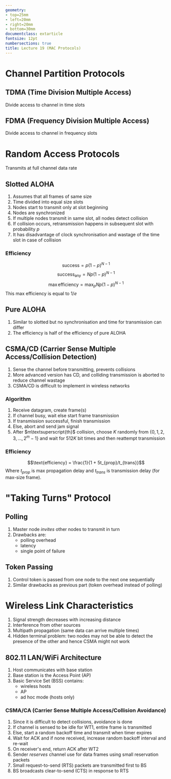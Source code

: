 ```yaml
---
geometry:
- top=25mm
- left=20mm
- right=20mm
- bottom=30mm
documentclass: extarticle
fontsize: 12pt
numbersections: true
title: Lecture 19 (MAC Protocols)
--- 
```



# Channel Partition Protocols

## TDMA (Time Division Multiple Access)
Divide access to channel in time slots

## FDMA (Frequency Division Multiple Access)
Divide access to channel in frequency slots

# Random Access Protocols
Transmits at full channel data rate

## Slotted ALOHA
1. Assumes that all frames of same size
1. Time divided into equal size slots
1. Nodes start to transmit only at slot beginning
1. Nodes are synchronized
1. If multiple nodes transmit in same slot, all nodes detect collision
1. If collision occurs, retransmission happens in subsequent slot with probability $p$
1. It has disadvantage of clock synchronisation and wastage of the time slot in case of collision

### Efficiency
$$\text{success} = p(1-p)^{N-1}$$
$$\text{success}_\text{any} = Np(1-p)^{N-1}$$
$$\max{\text{efficiency}} = \max_p Np(1-p)^{N-1}$$
This max efficiency is equal to $1/e$

## Pure ALOHA
1. Similar to slotted but no synchronisation and time for transmission can differ
1. The efficiency is half of the efficiency of pure ALOHA

## CSMA/CD (Carrier Sense Multiple Access/Collision Detection)
1. Sense the channel before transmitting, prevents collisions
1. More advanced version has CD, and colliding transmission is aborted to reduce channel wastage
1. CSMA/CD is difficult to implement in wireless networks

### Algorithm
1. Receive datagram, create frame(s)
1. If channel busy, wait else start frame transmission
1. If transmission successful, finish transmission
1. Else, abort and send jam signal
1. After $m\textsuperscript{th}$ collision, choose $K$ randomly from $\{0, 1, 2, 3, \ldots, 2^m - 1\}$ and wait for $512K$ bit times and then reattempt transmission

### Efficiency
$$\text{efficiency} = \frac{1}{1 + 5t_{prop}/t_{trans}}$$
Where $t_{prop}$ is max propagation delay and $t_{trans}$ is transmission delay (for max-size frame).

# "Taking Turns" Protocol

## Polling
1. Master node *invites* other nodes to transmit in turn
1. Drawbacks are:
    - polling overhead
    - latency
    - single point of failure

## Token Passing
1. Control token is passed from one node to the next one sequentially
1. Similar drawbacks as previous part (token overhead instead of polling)


# Wireless Link Characteristics
1. Signal strength decreases with increasing distance
1. Interference from other sources
1. Multipath propagation (same data can arrive multiple times)
1. Hidden terminal problem: two nodes may not be able to detect the presence of the other and hence CSMA might not work

## $802.11$ LAN/WiFi Architecture
1. Host communicates with base station
1. Base station is the Access Point (AP)
1. Basic Service Set (BSS) contains:
    - wireless hosts
    - AP
    - ad hoc mode (hosts only)

### CSMA/CA (Carrier Sense Multiple Access/Collision Avoidance)
1. Since it is difficult to detect collisions, avoidance is done
1. If channel is sensed to be idle for WT1, entire frame is transmitted
1. Else, start a random backoff time and transmit when timer expires
1. Wait for ACK and if none received, increase random backoff interval and re-wait
1. On receiver's end, return ACK after WT2
1. Sender *reserves* channel use for data frames using small reservation packets
1. Small request-to-send (RTS) packets are transmitted first to BS
1. BS broadcasts clear-to-send (CTS) in response to RTS
